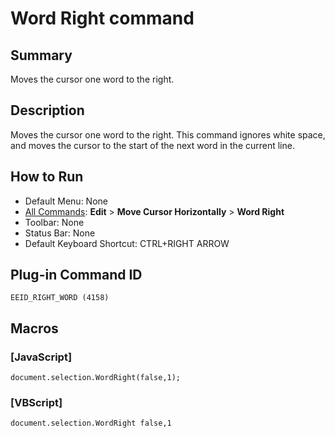# Word Right command

## Summary

Moves the cursor one word to the right.

## Description

Moves the cursor one word to the right. This command ignores white space,
and moves the cursor to the start of
the next word in the current line.

## How to Run

- Default Menu: None
- [All Commands](../tools/all_commands): **Edit** \> **Move Cursor Horizontally**
\> **Word Right**
- Toolbar: None
- Status Bar: None
- Default Keyboard Shortcut: CTRL+RIGHT ARROW

## Plug-in Command ID

```
EEID_RIGHT_WORD (4158)```

## Macros

### \[JavaScript\]

```
document.selection.WordRight(false,1);
```

### \[VBScript\]

```
document.selection.WordRight false,1
```
